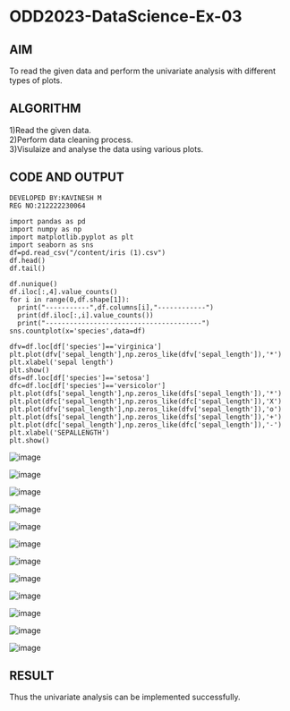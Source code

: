 # ODD2023-DataScience-Ex-03

## AIM
To read the given data and perform the univariate analysis with different types of plots.

## ALGORITHM

1)Read the given data.
<br>
2)Perform data cleaning process.
<br>
3)Visulaize and analyse the data using various plots.
<br>

## CODE AND OUTPUT
```
DEVELOPED BY:KAVINESH M
REG NO:212222230064
```
```
import pandas as pd
import numpy as np
import matplotlib.pyplot as plt
import seaborn as sns
df=pd.read_csv("/content/iris (1).csv")
df.head()
df.tail()

df.nunique()
df.iloc[:,4].value_counts()
for i in range(0,df.shape[1]):
  print("-----------",df.columns[i],"------------")
  print(df.iloc[:,i].value_counts())
  print("---------------------------------------")
sns.countplot(x='species',data=df)

dfv=df.loc[df['species']=='virginica']
plt.plot(dfv['sepal_length'],np.zeros_like(dfv['sepal_length']),'*')
plt.xlabel('sepal length')
plt.show()
dfs=df.loc[df['species']=='setosa']
dfc=df.loc[df['species']=='versicolor']
plt.plot(dfs['sepal_length'],np.zeros_like(dfs['sepal_length']),'*')
plt.plot(dfc['sepal_length'],np.zeros_like(dfc['sepal_length']),'X')
plt.plot(dfv['sepal_length'],np.zeros_like(dfv['sepal_length']),'o')
plt.plot(dfs['sepal_length'],np.zeros_like(dfs['sepal_length']),'+')
plt.plot(dfc['sepal_length'],np.zeros_like(dfc['sepal_length']),'-')
plt.xlabel('SEPALLENGTH')
plt.show()
```
![image](https://github.com/gururamu08/ODD2023-DataScience-Ex-03/assets/118707009/509c072c-5f8c-4b92-830c-8ffd2c66a3b8)

![image](https://github.com/gururamu08/ODD2023-DataScience-Ex-03/assets/118707009/89354407-fc9a-417d-b892-2da3d258ae16)

![image](https://github.com/gururamu08/ODD2023-DataScience-Ex-03/assets/118707009/ece8baf1-7ead-4b93-8450-c3904ee35b92)

![image](https://github.com/gururamu08/ODD2023-DataScience-Ex-03/assets/118707009/cb7a101a-00d2-4261-ba48-dee5609c21c0)

![image](https://github.com/gururamu08/ODD2023-DataScience-Ex-03/assets/118707009/7f9c02ad-53fe-4d73-bbe0-ee5917f53c2d)


![image](https://github.com/gururamu08/ODD2023-DataScience-Ex-03/assets/118707009/915db0bc-0c15-4c4c-830e-964433da25a2)

![image](https://github.com/gururamu08/ODD2023-DataScience-Ex-03/assets/118707009/648de42c-250c-4e9c-b833-34362ce1c283)

![image](https://github.com/gururamu08/ODD2023-DataScience-Ex-03/assets/118707009/9b7a6e86-1454-46e7-b02c-2952a2f5d6e7)

![image](https://github.com/gururamu08/ODD2023-DataScience-Ex-03/assets/118707009/0ee00895-4b66-484b-84b0-f8ac3ae06041)


![image](https://github.com/gururamu08/ODD2023-DataScience-Ex-03/assets/118707009/e4551a44-022b-4bca-bcf4-70c47bcf3ced)

![image](https://github.com/gururamu08/ODD2023-DataScience-Ex-03/assets/118707009/a128e4c9-ff70-427e-ae13-3efbf1ebf2b9)

![image](https://github.com/gururamu08/ODD2023-DataScience-Ex-03/assets/118707009/2daf09ff-dbb1-43c6-b6a4-f993be17bd16)

## RESULT
Thus the univariate analysis can be implemented successfully.
